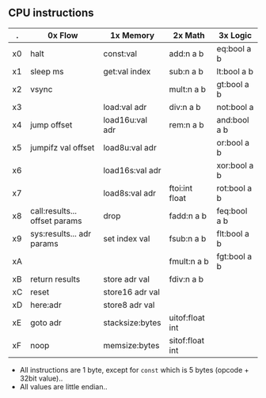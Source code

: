 CPU instructions
----------------

.  | 0x Flow                       | 1x Memory       | 2x Math         | 3x Logic
---|-------------------------------|-----------------|-----------------|-------------
x0 | halt                          | const:val       | add:n a b       | eq:bool a b
x1 | sleep ms                      | get:val index   | sub:n a b       | lt:bool a b
x2 | vsync                         |                 | mult:n a b      | gt:bool a b
x3 |                               | load:val adr    | div:n a b       | not:bool a
x4 | jump offset                   | load16u:val adr | rem:n a b       | and:bool a b
x5 | jumpifz val offset            | load8u:val adr  |                 | or:bool a b
x6 |                               | load16s:val adr |                 | xor:bool a b
x7 |                               | load8s:val adr  | ftoi:int float  | rot:bool a b
x8 | call:results... offset params | drop            | fadd:n a b      | feq:bool a b
x9 | sys:results... adr params     | set index val   | fsub:n a b      | flt:bool a b
xA |                               |                 | fmult:n a b     | fgt:bool a b
xB | return results                | store adr val   | fdiv:n a b      |
xC | reset                         | store16 adr val |                 |
xD | here:adr                      | store8 adr val  |                 |
xE | goto adr                      | stacksize:bytes | uitof:float int |
xF | noop                          | memsize:bytes   | sitof:float int |

 - All instructions are 1 byte, except for `const` which is 5 bytes (opcode + 32bit value)..
 - All values are little endian..
